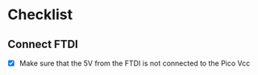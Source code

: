 # Checklist



## Connect FTDI
- [x] Make sure that the 5V from the FTDI is not connected to the Pico Vcc

